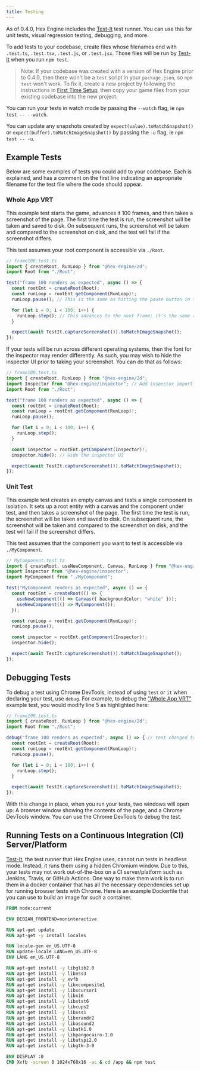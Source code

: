 ```yaml
---
title: Testing
---
```


As of 0.4.0, Hex Engine includes the [Test-It](https://github.com/suchipi/test-it) test runner. You can use this for unit tests, visual regression testing, debugging, and more.

To add tests to your codebase, create files whose filenames end with `.test.ts`, `.test.tsx`, `.test.js`, or `.test.jsx`. Those files will be run by [Test-It](https://github.com/suchipi/test-it) when you run `npm test`.

> Note: If your codebase was created with a version of Hex Engine prior to 0.4.0, then there won't be a `test` script in your `package.json`, so `npm test` won't work. To fix it, create a new project by following the instructions in [First Time Setup](/docs/first-time-setup), then copy your game files from your existing codebase into the new project.

You can run your tests in watch mode by passing the `--watch` flag, ie `npm test -- --watch`.

You can update any snapshots created by `expect(value).toMatchSnapshot()` or `expect(buffer).toMatchImageSnapshot()` by passing the `-u` flag, ie `npm test -- -u`.

## Example Tests

Below are some examples of tests you could add to your codebase. Each is explained, and has a comment on the first line indicating an appropriate filename for the test file where the code should appear.

### Whole App VRT

This example test starts the game, advances it 100 frames, and then takes a screenshot of the page. The first time the test is run, the screenshot will be taken and saved to disk. On subsequent runs, the screenshot will be taken and compared to the screenshot on disk, and the test will fail if the screenshot differs.

This test assumes your root component is accessible via `./Root`.

```ts
// frame100.test.ts
import { createRoot, RunLoop } from "@hex-engine/2d";
import Root from "./Root";

test("frame 100 renders as expected", async () => {
  const rootEnt = createRoot(Root);
  const runLoop = rootEnt.getComponent(RunLoop)!;
  runLoop.pause(); // This is the same as hitting the pause button in the Hex Engine inspector.

  for (let i = 0; i < 100; i++) {
    runLoop.step(); // This advances to the next frame; it's the same as hitting the step button in the Hex Engine inspector.
  }

  expect(await TestIt.captureScreenshot()).toMatchImageSnapshot();
});
```

If your tests will be run across different operating systems, then the font for the inspector may render differently. As such, you may wish to hide the inspector UI prior to taking your screenshot. You can do that as follows:

```ts {3,15,16}
// frame100.test.ts
import { createRoot, RunLoop } from "@hex-engine/2d";
import Inspector from "@hex-engine/inspector"; // Add inspector import
import Root from "./Root";

test("frame 100 renders as expected", async () => {
  const rootEnt = createRoot(Root);
  const runLoop = rootEnt.getComponent(RunLoop)!;
  runLoop.pause();

  for (let i = 0; i < 100; i++) {
    runLoop.step();
  }

  const inspector = rootEnt.getComponent(Inspector)!;
  inspector.hide(); // Hide the inspector UI

  expect(await TestIt.captureScreenshot()).toMatchImageSnapshot();
});
```

### Unit Test

This example test creates an empty canvas and tests a single component in isolation. It sets up a root entity with a canvas and the component under test, and then takes a screenshot of the page. The first time the test is run, the screenshot will be taken and saved to disk. On subsequent runs, the screenshot will be taken and compared to the screenshot on disk, and the test will fail if the screenshot differs.

This test assumes that the component you want to test is accessible via `./MyComponent`.

```ts
// MyComponent.test.ts
import { createRoot, useNewComponent, Canvas, RunLoop } from "@hex-engine/2d";
import Inspector from "@hex-engine/inspector";
import MyComponent from "./MyComponent";

test("MyComponent renders as expected", async () => {
  const rootEnt = createRoot(() => {
    useNewComponent(() => Canvas({ backgroundColor: "white" }));
    useNewComponent(() => MyComponent());
  });

  const runLoop = rootEnt.getComponent(RunLoop)!;
  runLoop.pause();

  const inspector = rootEnt.getComponent(Inspector)!;
  inspector.hide();

  expect(await TestIt.captureScreenshot()).toMatchImageSnapshot();
});
```

## Debugging Tests

To debug a test using Chrome DevTools, instead of using `test` or `it` when declaring your test, use `debug`. For example, to debug the ["Whole App VRT"](#whole-app-vrt) example test, you would modify line 5 as highlighted here:

<!-- prettier-ignore -->
```ts {5}
// frame100.test.ts
import { createRoot, RunLoop } from "@hex-engine/2d";
import Root from "./Root";

debug("frame 100 renders as expected", async () => { // test changed to debug
  const rootEnt = createRoot(Root);
  const runLoop = rootEnt.getComponent(RunLoop)!;
  runLoop.pause();

  for (let i = 0; i < 100; i++) {
    runLoop.step();
  }

  expect(await TestIt.captureScreenshot()).toMatchImageSnapshot();
});
```

With this change in place, when you run your tests, two windows will open up: A browser window showing the contents of the page, and a Chrome DevTools window. You can use the Chrome DevTools to debug the test.

## Running Tests on a Continuous Integration (CI) Server/Platform

[Test-It](https://github.com/suchipi/test-it), the test runner that Hex Engine uses, cannot run tests in headless mode. Instead, it runs them using a hidden Chromium window. Due to this, your tests may not work out-of-the-box on a CI server/platform such as Jenkins, Travis, or GitHub Actions. One way to make them work is to run them in a docker container that has all the necessary dependencies set up for running browser tests with Chrome. Here is an example Dockerfile that you can use to build an image for such a container.

```Dockerfile
FROM node:current

ENV DEBIAN_FRONTEND=noninteractive

RUN apt-get update
RUN apt-get -y install locales

RUN locale-gen en_US.UTF-8
RUN update-locale LANG=en_US.UTF-8
ENV LANG en_US.UTF-8

RUN apt-get install -y libglib2.0
RUN apt-get install -y libnss3
RUN apt-get install -y xvfb
RUN apt-get install -y libxcomposite1
RUN apt-get install -y libxcursor1
RUN apt-get install -y libxi6
RUN apt-get install -y libxtst6
RUN apt-get install -y libcups2
RUN apt-get install -y libxss1
RUN apt-get install -y libxrandr2
RUN apt-get install -y libasound2
RUN apt-get install -y libatk1.0
RUN apt-get install -y libpangocairo-1.0
RUN apt-get install -y libatspi2.0
RUN apt-get install -y libgtk-3-0

ENV DISPLAY :0
CMD Xvfb -screen 0 1024x768x16 -ac & cd /app && npm test
```
